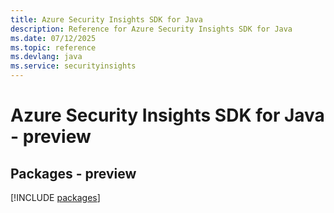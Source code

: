 ```yaml
---
title: Azure Security Insights SDK for Java
description: Reference for Azure Security Insights SDK for Java
ms.date: 07/12/2025
ms.topic: reference
ms.devlang: java
ms.service: securityinsights
---
```

# Azure Security Insights SDK for Java - preview
## Packages - preview
[!INCLUDE [packages](security-insights-index.md)]